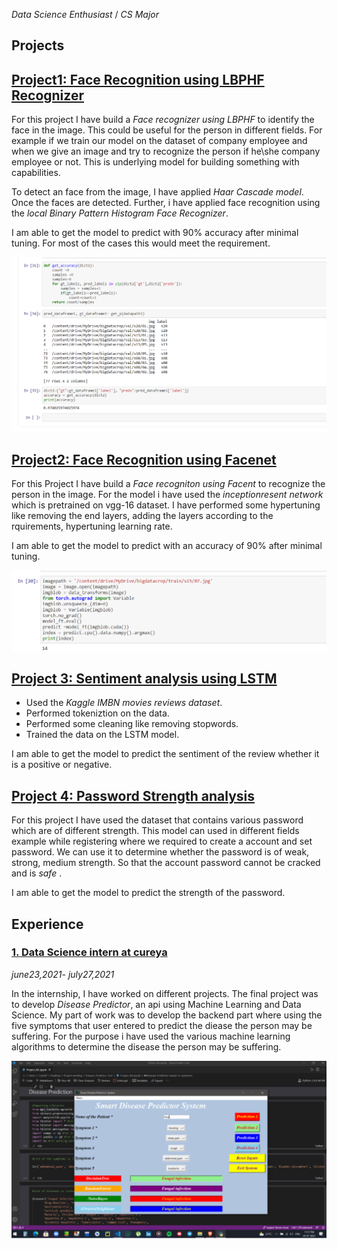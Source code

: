 *Data Science Enthusiast* / *CS Major*

## Projects
## [Project1: Face Recognition using LBPHF Recognizer](https://github.com/nikita10110/ml_projects/tree/master/face_recogniton_using_LBPH)
For this project I have build a *Face recognizer using LBPHF* to identify the face in the image. This could be useful for the person in different fields. For example if we train our model on the dataset of company employee and when we give an image and try to recognize the person if he\she company employee or not. This is underlying model for building something with capabilities.


To detect an face from the image, I have applied *Haar Cascade model*. Once the faces are detected. Further, i have applied face recognition using the *local Binary Pattern Histogram Face Recognizer*.

I am able to get the model to predict with 90% accuracy after minimal tuning. For most of the cases this would meet the requirement. 

![](https://github.com/nikita10110/Nikita_Verma/blob/1b4089c1dbe256be4a5e6fdfa1fb063561fe2fec/Screenshot%20(49).png)


## [Project2: Face Recognition using Facenet](https://github.com/nikita10110/ml_projects/tree/master/face_recognition_using_facenet)
For this Project I have build a *Face recogniton using Facent* to recognize the person in the image. For the model i have used the *inceptionresent network* which is pretrained on vgg-16 dataset. I have performed some hypertuning like removing the end layers, adding the layers according to the rquirements, hypertuning learning rate.
  
I am able to get the model to predict with an accuracy of 90% after minimal tuning. 

![](https://github.com/nikita10110/Nikita_Verma/blob/465e7f44fb1f6162e69123bb5cf4115de55ecbe0/Screenshot%20(47).png)

## [Project 3: Sentiment analysis using LSTM](https://github.com/nikita10110/sentimentanalysis)
- Used the *Kaggle IMBN movies reviews dataset*.
- Performed tokeniztion on the data.
- Performed some cleaning like removing stopwords.
- Trained the data on the LSTM model.



I am  able to get the model to predict the sentiment of the review whether it is a positive or negative.

## [Project 4: Password Strength analysis](https://github.com/nikita10110/password_strength_nlp)
For this project I have used the dataset that contains various password which are of different strength. This model can used in different fields example while registering where we required to create a account and set password. We can use it to determine whether the password is of weak, strong, medium strength. So that the account password cannot be cracked and is *safe* .

I am able to get the model to predict the strength of the password. 

## Experience
### [1. Data Science intern at cureya](https://www.cureya.in/)
*june23,2021- july27,2021*

In the internship, I have worked on different projects. The final project was to develop *Disease Predictor*, an api using Machine Learning and Data Science. My part of work  was to develop the backend part where using the five symptoms that user entered to predict the diease the person may be suffering. For the purpose i  have used the various machine learning algorithms to determine the disease the person  may be suffering. 

![](https://github.com/nikita10110/Nikita_Verma/blob/4a488a1e85d8fd00e049f5ce2e6680b14a1dedef/Screenshot%20(51).png)




